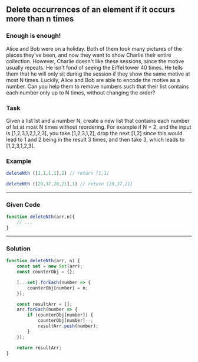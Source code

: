 ## Delete occurrences of an element if it occurs more than n times

### Enough is enough!

Alice and Bob were on a holiday. Both of them took many pictures of the places they've been, and now they want to show Charlie their entire collection. However, Charlie doesn't like these sessions, since the motive usually repeats. He isn't fond of seeing the Eiffel tower 40 times. He tells them that he will only sit during the session if they show the same motive at most N times. Luckily, Alice and Bob are able to encode the motive as a number. Can you help them to remove numbers such that their list contains each number only up to N times, without changing the order?

### Task

Given a list lst and a number N, create a new list that contains each number of lst at most N times without reordering. For example if N = 2, and the input is [1,2,3,1,2,1,2,3], you take [1,2,3,1,2], drop the next [1,2] since this would lead to 1 and 2 being in the result 3 times, and then take 3, which leads to [1,2,3,1,2,3].

### Example

```javascript
deleteNth ([1,1,1,1],2) // return [1,1]

deleteNth ([20,37,20,21],1) // return [20,37,21]
```
---

### Given Code
```javascript
function deleteNth(arr,n){
    // ...
}
```

---

### Solution

```javascript
function deleteNth(arr, n) {
    const set = new Set(arr);
    const counterObj = {};

    [...set].forEach(number => {
        counterObj[number] = n;
    });

    const resultArr = [];
    arr.forEach(number => {
        if (counterObj[number]) {
            counterObj[number]--;
            resultArr.push(number);
        }
    });

    return resultArr;
}
```